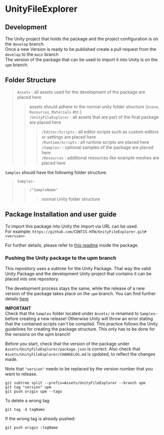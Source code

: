 # UnityFileExplorer

## Development

The Unity project that holds the package and the project configuration is on the `develop` branch. </br>
Once a new Version is ready to be published create a pull request from the `develop` to the `main` branch </br> 
The version of the package that can be used to import it into Unity is on the `upm` branch. </br>

## Folder Structure

> `Assets` : all assets used for the development of the package are placed here </br>
>> assets should adhere to the normal unity folder structure (`Scene`, `Resources`, `Materials` etc.) </br>
>> `/UnityFileExplorer` : all assets that are part of the final package are placed here </br>
>>> `/Editor/Scripts` : all editor scripts such as custom editors or settings are placed here </br>
>>> `/Runtime/Scripts` : all runtime scripts are placed here </br>
>>> `/Samples~` : optional samples of the package are placed here </br>
>>> `/Resources` : additional resources like example meshes are placed here </br>

`Samples` should have the following folder structure:
> `Samples~`
>> `/"SampleName"`
>>> normal Unity folder structure

## Package Installation and user guide

To import this package into Unity the import via URL can be used.</br>
For example: `https://github.com/CENTIS-HTW/UnityFileExplorer.git#<version>` </br>

For further details, please refer to [this readme](Assets/UnityFileExplorer/README.md) inside the package.

### Pushing the Unity package to the upm branch

This repository uses a subtree for the Unity Package.
That way the valid Unity Package and the development Unity project that contains it can be placed into one repository.

The development process stays the same, while the release of a new version of the package takes place on the `upm` branch.
You can find further details [here](https://www.patreon.com/posts/25070968)

**IMPORTANT**</br>
Check that the `Samples` folder located under `Assets/` is renamed to `Samples~` before creating a new release!
Otherwise Unity will throw an error stating that the contained scripts can't be compiled.
This practice follows the Unity guidelines for creating the package structure.
This only has to be done for the versions on the upm branch!

Before you start, check that the version of the package under `Assets/UnityFileExplorer/package.json` is correct.
Also check that `Assets/UnityFileExplorer/CHANGELOG.md` is updated, to reflect the changes made.

Note that `"version"` needs to be replaced by the version number that you want to release.
```
git subtree split --prefix=Assets/UnityFileExplorer --branch upm
git tag "version" upm
git push origin upm --tags
```

To delete a wrong tag:
```
git tag -d tagName
```
If the wrong tag is already pushed:
```
git push origin :tagName
```